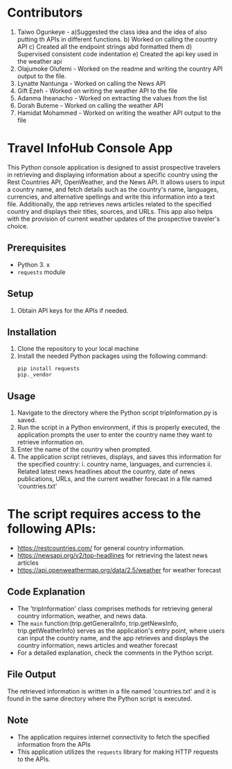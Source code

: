 # Contributors

1. Taiwo Ogunkeye - 
	a)Suggested the class idea and the idea of also putting th APIs in different functions. 
	b) Worked on calling the country API
	c) Created all the endpoint strings abd formatted them
	d) Supervised consistent code indentation
	e) Created the api key used in the weather api
2. Olajumoke Olufemi - Worked on the readme and writing the country API output to the file.
3. Lynatte Nantunga - Worked on calling the News API 
4. Gift Ezeh - Worked on writing the weather API to the file
5. Adanma Iheanacho - Worked on extracting the values from the list
6. Dorah Buteme - Worked on calling the weather API
7. Hamidat Mohammed - Worked on writing the weather API output to the file 

# Travel InfoHub Console App

This Python console application is designed to assist prospective travelers in retrieving and displaying information about a specific country using the Rest Countries API, OpenWeather, and the News API. It allows users to input a country name, and fetch details such as the country's name, languages, currencies, and alternative spellings and write this information into a text file. Additionally, the app retrieves news articles related to the specified country and displays their titles, sources, and URLs. This app also helps with the provision of current weather updates of the prospective traveler's choice.

## Prerequisites
- Python 3. x
- `requests` module

## Setup
1. Obtain API keys for the APIs if needed.
   
## Installation
1. Clone the repository to your local machine
2. Install the needed Python packages using the following command: 
   ```
   pip install requests 
   pip._vendor
   ```

## Usage
1. Navigate to the directory where the Python script tripInformation.py is saved.
2. Run the script in a Python environment, if this is properly executed, the application prompts the user to enter the country name they want to retrieve information on.
3. Enter the name of the country when prompted.
4. The application script retrieves, displays, and saves this information for the specified country:
    i. country name, languages, and currencies
   ii. Related latest news headlines about the country, date of news publications, URLs, and the current weather forecast in a file named 'countries.txt'

# The script requires access to the following APIs:
- https://restcountries.com/ for general country information.
- https://newsapi.org/v2/top-headlines for retrieving the latest news articles
- https://api.openweathermap.org/data/2.5/weather for weather forecast

## Code Explanation
- The 'tripInformation' class comprises methods for retrieving general country information, weather, and news data.
- The `main` function:(trip.getGeneralInfo, trip.getNewsInfo,
trip.getWeatherInfo) serves as the application's entry point, where users can input the country name, and the app retrieves and displays the country information, news articles and weather forecast 
- For a detailed explanation, check the comments in the Python script.

## File Output
The retrieved information is written in a file named 'countries.txt' and it is found in the same directory where the Python script is executed.

## Note
- The application requires internet connectivity to fetch the specified information from the APIs
- This application utilizes the `requests` library for making HTTP requests to the APIs.





